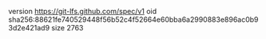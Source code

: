 version https://git-lfs.github.com/spec/v1
oid sha256:88621fe740529448f56b52c4f52664e60bba6a2990883e896ac0b93d2e421ad9
size 2763
